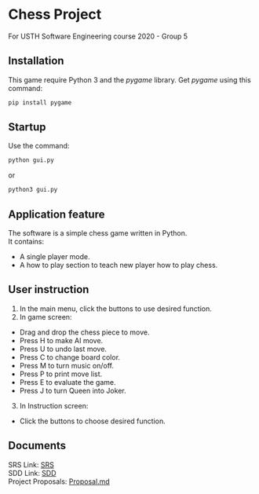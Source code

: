 # Chess Project

For USTH Software Engineering course 2020 - Group 5

## Installation

This game require Python 3 and the *pygame* library.
Get *pygame* using this command:

```py
pip install pygame
```

## Startup

Use the command:

```py
python gui.py
```

or

```py
python3 gui.py
```

## Application feature

The software is a simple chess game written in Python.  
It contains:  
- A single player mode.
- A how to play section to teach new player how to play chess.

## User instruction

1. In the main menu, click the buttons to use desired function.  
2. In game screen:  
- Drag and drop the chess piece to move.  
- Press H to make AI move.  
- Press U to undo last move.  
- Press C to change board color.  
- Press M to turn music on/off.  
- Press P to print move list.  
- Press E to evaluate the game.  
- Press J to turn Queen into Joker.  
3. In Instruction screen:  
- Click the buttons to choose desired function.

## Documents

SRS Link: [SRS](https://docs.google.com/document/d/1HmPyjxfzy3qtYybbtftnQwBqyPJdwCC9ht9CvPmCCV0/edit?usp=sharing)   
SDD Link: [SDD](https://docs.google.com/document/d/1jpT9LTBKlReuTQSNUEGc9FJsoAVvzfEQprh-pVjAeQ0/edit?usp=sharing)  
Project Proposals: [Proposal.md](https://github.com/giangngt/usth-se-2020/blob/master/Proposal/Project%20Proposal%20-%20Group%205%20-%20DAD%20-%20NLTD%20-NTG.md)
